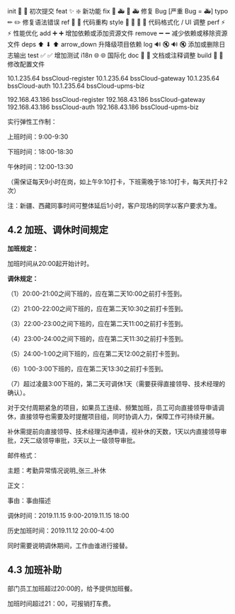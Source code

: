 init 🎉 :tada: 初次提交
feat ✨ :sparkle: 新功能
fix 🐛 🚑 :bug: :ambulance: 修复 Bug [严重 Bug = 🚑]
typo ✏ :pencil2: 修复语法错误
ref 🔨 :hammer: 代码重构
style 💄 🎨 :lipstick: :art: 代码格式化 / UI 调整
perf ⚡ :zap: 性能优化
add ➕ :heavy_plus_sign: 增加依赖或添加资源文件
remove ➖ :heavy_minus_sign: 减少依赖或移除资源文件
deps ⬆ ⬇ :arrow_up: arrow_down 升降级项目依赖
log 🔊 🔇 :loud_sound: :mute: 添加或删除日志输出
test ✅ :white_check_mark: 增加测试
i18n 🌐 :globe_with_meridians: 国际化
doc 📝 :memo: 文档或注释调整
build 🔧 :wrench: 修改配置文件

10.1.235.64 bssCloud-register
10.1.235.64 bssCloud-gateway
10.1.235.64 bssCloud-auth
10.1.235.64 bssCloud-upms-biz

192.168.43.186 bssCloud-register
192.168.43.186 bssCloud-gateway
192.168.43.186 bssCloud-auth
192.168.43.186 bssCloud-upms-biz



实行弹性工作制：

上班时间：9:00-9:30

下班时间：18:00-18:30

午休时间：12:00-13:30

（需保证每天9小时在岗，如上午9:10打卡，下班需晚于18:10打卡，每天共打卡2次）

注：新疆、西藏同事时间可整体延后1小时，客户现场的同学以客户要求为准。

## 4.2 加班、调休时间规定

**加班规定：**

加班时间从20:00起开始计时。 

**调休规定：**

（1）20:00-21:00之间下班的，应在第二天10:00之前打卡签到。

（2）21:00-22:00之间下班的，应在第二天10:30之前打卡签到。

（3）22:00-23:00之间下班的，应在第二天11:00之前打卡签到。

（4）23:00-24:00之间下班的，应在第二天11:30之前打卡签到。

（5）24:00-1:00之间下班的，应在第二天12:00之前打卡签到。

（6）1:00-3:00下班的，应在第二天13:30之前打卡签到。

（7）超过凌晨3:00下班的，第二天可调休1天（需要获得直接领导、技术经理的确认）。

对于交付周期紧急的项目，如果员工连续、频繁加班，员工可向直接领导申请调休，直接领导也需要及时提醒项目组，同时协调人力，保障工作可持续开展。

补休需提前向直接领导、技术经理沟通申请，视补休的天数，1天以内直接领导审批，2天二级领导审批，3天以上一级领导审批。

 

邮件格式：

主题：考勤异常情况说明_张三_补休

正文：

  事由：事由描述

  调休时间：2019.11.15 9:00-2019.11.15 18:00

历史加班时间：2019.11.12 20:00-4:00

同时需要说明调休期间，工作由谁进行接替。

 

## 4.3 加班补助

部门员工加班超过20:00的，给予提供加班餐。

加班时间超过21：00，可报销打车费。 

